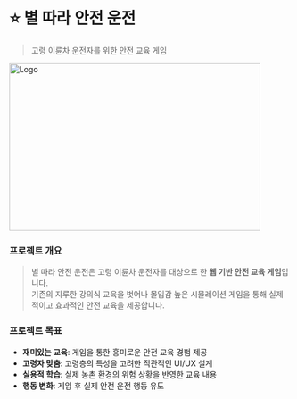 # ⭐ 별 따라 안전 운전 
> 고령 이륜차 운전자를 위한 안전 교육 게임


<img src="로고 주세요" width="450px" height="300px" title="Team Logo" alt="Logo"></img><br/>

###  프로젝트 개요

> 별 따라 안전 운전은 고령 이륜차 운전자를 대상으로 한 **웹 기반 안전 교육 게임**입니다. <br>
기존의 지루한 강의식 교육을 벗어나 몰입감 높은 시뮬레이션 게임을 통해 실제적이고 효과적인 안전 교육을 제공합니다.


### 프로젝트 목표
- **재미있는 교육**: 게임을 통한 흥미로운 안전 교육 경험 제공
- **고령자 맞춤**: 고령층의 특성을 고려한 직관적인 UI/UX 설계
- **실용적 학습**: 실제 농촌 환경의 위험 상황을 반영한 교육 내용
- **행동 변화**: 게임 후 실제 안전 운전 행동 유도
